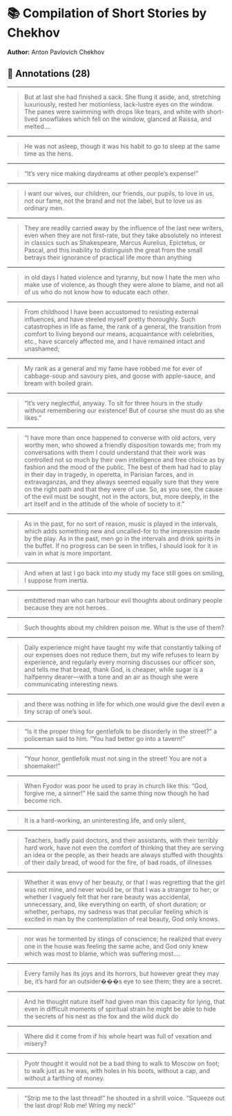 # 📚 Compilation of Short Stories by Chekhov

**Author:** Anton Pavlovich Chekhov  

## 📝 Annotations (28)

---


> But at last she had finished a sack. She flung it aside, and, stretching
luxuriously, rested her motionless, lack-lustre eyes on the window. The
panes were swimming with drops like tears, and white with short-lived
snowflakes which fell on the window, glanced at Raissa, and melted....
  

---


> He was not asleep, though it was
his habit to go to sleep at the same time as the hens.  

---


> “It’s very nice making daydreams at other people’s expense!”  

---


> I want our wives, our children, our friends, our pupils, to love in us,
not our fame, not the brand and not the label, but to love us as ordinary
men.  

---


> They are readily carried away by the influence of
the last new writers, even when they are not first-rate, but they take
absolutely no interest in classics such as Shakespeare, Marcus Aurelius,
Epictetus, or Pascal, and this inability to distinguish the great from the
small betrays their ignorance of practical life more than anything  

---


> in old days I hated violence and tyranny, but now I hate
the men who make use of violence, as though they were alone to blame, and
not all of us who do not know how to educate each other.  

---


> From childhood I have been accustomed to resisting
external influences, and have steeled myself pretty thoroughly. Such
catastrophes in life as fame, the rank of a general, the transition from
comfort to living beyond our means, acquaintance with celebrities, etc.,
have scarcely affected me, and I have remained intact and unashamed;  

---


> My rank as a general and my fame have
robbed me for ever of cabbage-soup and savoury pies, and goose with
apple-sauce, and bream with boiled grain.  

---


> “It’s very neglectful, anyway. To sit for three hours in the study without
remembering our existence! But of course she must do as she likes.”  

---


> “I have more than once happened to converse with old actors, very worthy
men, who showed a friendly disposition towards me; from my conversations
with them I could understand that their work was controlled not so much by
their own intelligence and free choice as by fashion and the mood of the
public. The best of them had had to play in their day in tragedy, in
operetta, in Parisian farces, and in extravaganzas, and they always seemed
equally sure that they were on the right path and that they were of use.
So, as you see, the cause of the evil must be sought, not in the actors,
but, more deeply, in the art itself and in the attitude of the whole of
society to it.”  

---


> As in the past, for no
sort of reason, music is played in the intervals, which adds something new
and uncalled-for to the impression made by the play. As in the past, men
go in the intervals and drink spirits in the buffet. If no progress can be
seen in trifles, I should look for it in vain in what is more important.  

---


> And when at last I go back into my study my face still
goes on smiling, I suppose from inertia.  

---


> embittered man who can harbour evil thoughts about ordinary people because
they are not heroes.  

---


> Such thoughts about my
children poison me. What is the use of them?  

---


> Daily experience might have taught my wife that constantly talking of our
expenses does not reduce them, but my wife refuses to learn by experience,
and regularly every morning discusses our officer son, and tells me that
bread, thank God, is cheaper, while sugar is a halfpenny dearer—with
a tone and an air as though she were communicating interesting news.  

---


> and there was nothing in
life for which one would give the devil even a tiny scrap of one’s
soul.  

---


> “Is it the proper thing for gentlefolk to be disorderly in the
street?” a policeman said to him. “You had better go into a
tavern!”
  

---


> “Your honor, gentlefolk must not sing in the street! You are not a
shoemaker!”
  

---


> When Fyodor was poor he used to pray
in church like this: “God, forgive me, a sinner!” He said the
same thing now though he had become rich.  

---


> It is a hard-working, an uninteresting life,
and only silent,  

---


> Teachers, badly paid doctors, and their
assistants, with their terribly hard work, have not even the comfort of
thinking that they are serving an idea or the people, as their heads are
always stuffed with thoughts of their daily bread, of wood for the fire,
of bad roads, of illnesses  

---


> Whether it was envy of her beauty, or that I was
regretting that the girl was not mine, and never would be, or that I was a
stranger to her; or whether I vaguely felt that her rare beauty was
accidental, unnecessary, and, like everything on earth, of short duration;
or whether, perhaps, my sadness was that peculiar feeling which is excited
in man by the contemplation of real beauty, God only knows.  

---


> nor was he tormented by stings of conscience; he
realized that every one in the house was feeling the same ache, and God
only knew which was most to blame, which was suffering most....  

---


> Every family has its joys and its horrors, but however great
they may be, it’s hard for an outsider���s eye to see them; they are a
secret.  

---


> And he thought nature itself had given
man this capacity for lying, that even in difficult moments of spiritual
strain he might be able to hide the secrets of his nest as the fox and the
wild duck do  

---


> Where did it come from if his whole heart
was full of vexation and misery?  

---


> Pyotr thought it would not be a bad thing to walk to Moscow on foot; to
walk just as he was, with holes in his boots, without a cap, and without a
farthing of money.  

---


> “Strip me to the last thread!” he shouted in a shrill voice. “Squeeze out
the last drop! Rob me! Wring my neck!”  


